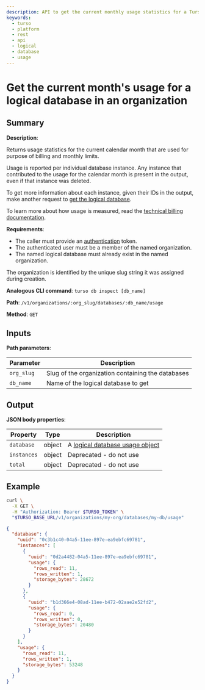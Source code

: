 ```yaml
---
description: API to get the current monthly usage statistics for a Turso logical database in an organization.
keywords:
  - turso
  - platform
  - rest
  - api
  - logical
  - database
  - usage
---
```


# Get the current month's usage for a logical database in an organization

## Summary

**Description**:

Returns usage statistics for the current calendar month that are used for
purpose of billing and monthly limits.

Usage is reported per individual database instance. Any instance that
contributed to the usage for the calendar month is present in the output, even
if that instance was deleted.

To get more information about each instance, given their IDs in the output, make
another request to [get the logical database].

To learn more about how usage is measured, read the [technical billing
documentation].

**Requirements**:

- The caller must provide an [authentication] token.
- The authenticated user must be a member of the named organization.
- The named logical database must already exist in the named organization.

The organization is identified by the unique slug string it was assigned during
creation.

**Analogous CLI command**: `turso db inspect [db_name]`

**Path**: `/v1/organizations/:org_slug/databases/:db_name/usage`

**Method**: `GET`

## Inputs

**Path parameters**:

| Parameter | Description |
| --- | --- |
| `org_slug`| Slug of the organization containing the databases |
| `db_name`| Name of the logical database to get |

## Output

**JSON body properties**:

| Property | Type | Description |
| --- | --- | --- |
| `database` | object | A [logical database usage object] |
| `instances` | object | Deprecated - do not use |
| `total` | object | Deprecated - do not use |

## Example

```bash
curl \
  -X GET \
  -H "Authorization: Bearer $TURSO_TOKEN" \
  "$TURSO_BASE_URL/v1/organizations/my-org/databases/my-db/usage"
```

```json
{
  "database": {
    "uuid": "0c3b1c40-04a5-11ee-897e-ea9ebfc69781",
    "instances": [
      {
        "uuid": "0d2a4482-04a5-11ee-897e-ea9ebfc69781",
        "usage": {
          "rows_read": 11,
          "rows_written": 1,
          "storage_bytes": 28672
        }
      },
      {
        "uuid": "b1d366e4-08ad-11ee-b472-02aae2e52fd2",
        "usage": {
          "rows_read": 0,
          "rows_written": 0,
          "storage_bytes": 20480
        }
      }
    ],
    "usage": {
      "rows_read": 11,
      "rows_written": 1,
      "storage_bytes": 53248
    }
  }
}
```


[authentication]: /reference/platform-rest-api/#authentication
[get the logical database]: ./get-database-in-org
[logical database usage object]: /reference/platform-rest-api/database#logical-database-usage-object
[technical billing documentation]: /billing-details
